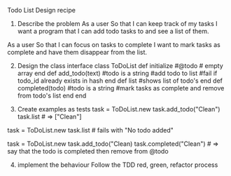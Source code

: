 Todo List Design recipe

1. Describe the problem
  As a user
  So that I can keep track of my tasks
  I want a program that I can add todo tasks to and see a list of them.

  As a user
  So that I can focus on tasks to complete
  I want to mark tasks as complete and have them disappear from the list.

2. Design the class interface
  class ToDoList
    def initialize
      #@todo # empty array
    end
    def add_todo(text) #todo is a string
      #add todo to list
      #fail if todo_id already exists in hash
    end
    def list
      #shows list of todo's
    end
    def completed(todo) #todo is a string
      #mark tasks as complete and remove from todo's list
    end
  end

3. Create examples as tests
  task = ToDoList.new
  task.add_todo("Clean")
  task.list # => ["Clean"]

  task = ToDoList.new
  task.list # fails with "No todo added"

  task = ToDoList.new
  task.add_todo("Clean)
  task.completed("Clean") # => say that the todo is completed then remove from @todo

4. implement the behaviour
  Follow the TDD red, green, refactor process

